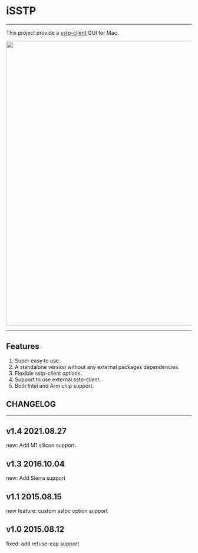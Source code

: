 # iSSTP

----

This project provide a [sstp-client](http://sstp-client.sourceforge.net) GUI for Mac.

<img src="https://github.com/axot/isstp/raw/master/img/ui.png" width="771">

----

## Features

1. Super easy to use.
2. A standalone version without any external packages dependencies.
3. Flexible sstp-client options.
3. Support to use external sstp-client.
4. Both Intel and Arm chip support.

## CHANGELOG

----

## v1.4 2021.08.27
new: Add M1 silicon support.

## v1.3 2016.10.04
new: Add Sierra support

## v1.1 2015.08.15
new feature: custom sstpc option support

## v1.0 2015.08.12
fixed: add refuse-eap support

